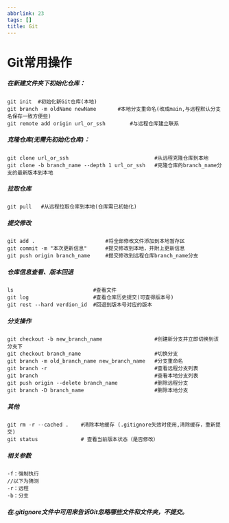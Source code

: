 ```yaml
---
abbrlink: 23
tags: []
title: Git
---
```

# Git常用操作
##### 在新建文件夹下初始化仓库：

```
git init  #初始化新Git仓库(本地)
git branch -m oldName newName 		#本地分支重命名(改成main,与远程默认分支名保存一致方便些)
git remote add origin url_or_ssh  		#与远程仓库建立联系
```

##### 克隆仓库(无需先初始化仓库)：

```
git clone url_or_ssh  							#从远程克隆仓库到本地
git clone -b branch_name --depth 1 url_or_ssh  	#克隆仓库的branch_name分支的最新版本到本地
```
##### 拉取仓库

```
git pull   #从远程拉取仓库到本地(仓库需已初始化)
```

##### 提交修改

```
git add .  						#将全部修改文件添加到本地暂存区
git commit -m "本次更新信息" 		#提交修改到本地，并附上更新信息
git push origin branch_name 	#提交修改到远程仓库branch_name分支
```

##### 仓库信息查看、版本回退

```
ls  						#查看文件
git log  					#查看仓库历史提交(可查得版本号)
git rest --hard verdion_id	#回退到版本号对应的版本

```

##### 分支操作

```
git checkout -b new_branch_name 				#创建新分支并立即切换到该分支下
git checkout branch_name			 			#切换分支
git branch -m old_branch_name new_branch_name 	#分支重命名
git branch -r  									#查看远程分支列表
git branch     									#查看本地分支列表
git push origin --delete branch_name 			#删除远程分支
git branch -D branch_name   					#删除本地分支
```

##### 其他

```
git rm -r --cached .  	#清除本地缓存 (.gitignore失效时使用,清除缓存，重新提交)
git status             	# 查看当前版本状态（是否修改）
```

##### 相关参数

```
-f：强制执行
//以下为猜测
-r：远程
-b：分支
```



##### 在.gitignore文件中可用来告诉Git忽略哪些文件和文件夹，不提交。





